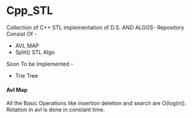 Cpp_STL
=======

Collection of C++ STL implementation of D.S. AND ALGOS-
Repository Consist Of -<br/>
<ul>
	<li> AVL MAP </li>
	<li> Split() STL Algo </li>
</ul>
Soon To be Implemented - <br/>
<ul>
	<li> Trie Tree</li>
</ul>


<h4>Avl Map </h4>
All the Basic Operations like insertion deletion and search are O(log(n)).<br/>
Rotation in avl is done in constant time.

